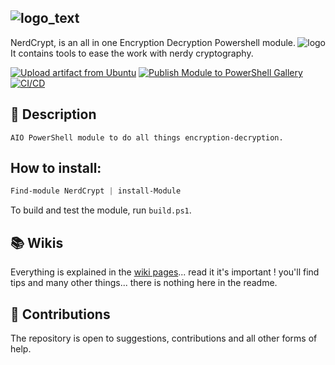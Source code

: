 ## ![logo_text](https://user-images.githubusercontent.com/79479952/188858942-da5021ad-35a2-4793-836b-3305e153e1df.png)
<img align="right" alt="logo" src="https://user-images.githubusercontent.com/79479952/188859195-36b440a9-c3f8-4294-b897-a3898eeb62a3.png">

NerdCrypt, is an all in one Encryption Decryption Powershell module. It contains tools to ease the work with nerdy cryptography. 


[![Upload artifact from Ubuntu](https://github.com/alainQtec/NerdCrypt/actions/workflows/Upload_Artifact.yaml/badge.svg)](https://github.com/alainQtec/NerdCrypt/actions/workflows/Upload_Artifact.yaml)
[![Publish Module to PowerShell Gallery](https://github.com/alainQtec/NerdCrypt/actions/workflows/Publish.yaml/badge.svg)](https://github.com/alainQtec/NerdCrypt/actions/workflows/Publish.yaml)
[![CI/CD](https://github.com/alainQtec/NerdCrypt/actions/workflows/CI.yaml/badge.svg)](https://github.com/alainQtec/NerdCrypt/actions/workflows/CI.yaml)

## 📖 **Description**

    AIO PowerShell module to do all things encryption-decryption.

## How to install:

```powershell
Find-module NerdCrypt | install-Module
```

To build and test the module, run `build.ps1`.

## 📚 **Wikis**

Everything is explained in the [wiki pages](https://github.com/alainQtec/NerdCrypt/wiki)... read it it's important ! you'll find tips and many other things... there is nothing here in the readme.

## 🤝 **Contributions**

 The repository is open to suggestions, contributions and all other forms of help.
